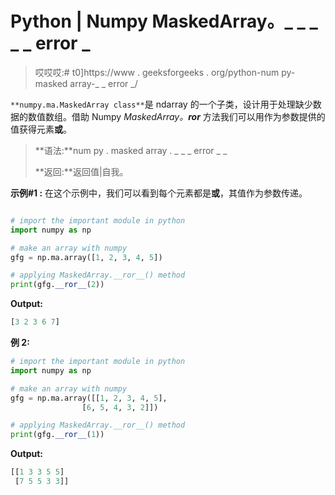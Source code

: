 # Python | Numpy MaskedArray。_ _ _ _ _ error _

> 哎哎哎:# t0]https://www . geeksforgeeks . org/python-num py-masked array-_ _ error _/

`**numpy.ma.MaskedArray class**`是 ndarray 的一个子类，设计用于处理缺少数据的数值数组。借助 Numpy *MaskedArray。__ror__* 方法我们可以用作为参数提供的值获得元素**或**。

> **语法:**num py . masked array . _ _ _ error _ _
> 
> **返回:**返回值|自我。

**示例#1 :**
在这个示例中，我们可以看到每个元素都是**或**，其值作为参数传递。

```py

# import the important module in python 
import numpy as np 

# make an array with numpy 
gfg = np.ma.array([1, 2, 3, 4, 5]) 

# applying MaskedArray.__ror__() method 
print(gfg.__ror__(2)) 
```

**Output:**

```py
[3 2 3 6 7]

```

**例 2:**

```py
# import the important module in python 
import numpy as np 

# make an array with numpy 
gfg = np.ma.array([[1, 2, 3, 4, 5], 
                [6, 5, 4, 3, 2]]) 

# applying MaskedArray.__ror__() method 
print(gfg.__ror__(1)) 
```

**Output:**

```py
[[1 3 3 5 5]
 [7 5 5 3 3]]

```